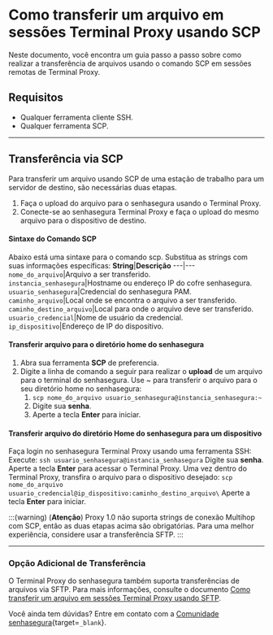# Como transferir um arquivo em sessões Terminal Proxy usando SCP

Neste documento, você encontra um guia passo a passo sobre como realizar a transferência de arquivos usando o comando SCP em sessões remotas de Terminal Proxy.

## Requisitos

* Qualquer ferramenta cliente SSH.
* Qualquer ferramenta SCP.

---
## Transferência via SCP
Para transferir um arquivo usando SCP de uma estação de trabalho para um servidor de destino, são necessárias duas etapas.

1. Faça o upload do arquivo para o senhasegura usando o Terminal Proxy.
2. Conecte-se ao senhasegura Terminal Proxy e faça o upload do mesmo arquivo para o dispositivo de destino.

#### Sintaxe do Comando SCP
Abaixo está uma sintaxe para o comando scp. Substitua as strings com suas informações específicas:
**String**|**Descrição**
---|---
`nome_do_arquivo`|Arquivo a ser transferido.
`instancia_senhasegura`|Hostname ou endereço IP do cofre senhasegura.
`usuario_senhasegura`|Credencial do senhasegura PAM.
`caminho_arquivo`|Local onde se encontra o arquivo a ser transferido.
`caminho_destino_arquivo`|Local para onde o arquivo deve ser transferido.
`usuario_credencial`|Nome de usuário da credencial.
`ip_dispositivo`|Endereço de IP do dispositivo.

#### Transferir arquivo para o diretório home do senhasegura
1. Abra sua ferramenta **SCP** de preferencia.
2. Digite a linha de comando a seguir para realizar o **upload** de um arquivo para o terminal do senhasegura. Use ~ para transferir o arquivo para o seu diretório home no senhasegura:
    1. `scp nome_do_arquivo usuario_senhasegura@instancia_senhasegura:~`
    2. Digite sua **senha**.
    3. Aperte a tecla **Enter** para iniciar.

#### Transferir arquivo do diretório Home do senhasegura para um dispositivo
Faça login no senhasegura Terminal Proxy usando uma ferramenta SSH:
Execute:
`ssh usuario_senhasegura@instancia_senhasegura`
Digite sua **senha**.
Aperte a tecla **Enter** para acessar o Terminal Proxy.
Uma vez dentro do Terminal Proxy, transfira o arquivo para o dispositivo desejado:
`scp nome_do_arquivo usuario_credencial@ip_dispositivo:caminho_destino_arquivo\`
Aperte a tecla **Enter** para iniciar.

:::(warning) (**Atenção**)
Proxy 1.0 não suporta strings de conexão Multihop com SCP, então as duas etapas acima são obrigatórias. Para uma melhor experiência, considere usar a transferência SFTP.
:::


---
### Opção Adicional de Transferência

O Terminal Proxy do senhasegura também suporta transferências de arquivos via SFTP. Para mais informações, consulte o documento [Como transferir um arquivo em sessões Terminal Proxy usando SFTP](/v3-33/docs/pt/how-to-transfer-a-file-in-terminal-proxy-sessions-using-sftp-2).


Você ainda tem dúvidas? Entre em contato com a [Comunidade senhasegura](https://community.senhasegura.io/){target=`_blank`}.